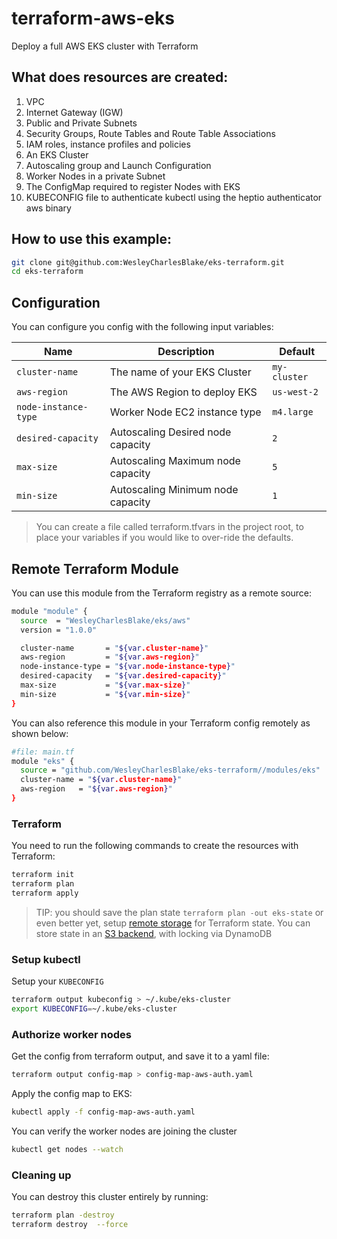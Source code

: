 # terraform-aws-eks

Deploy a full AWS EKS cluster with Terraform

## What does resources are created:

1. VPC
2. Internet Gateway (IGW)
3. Public and Private Subnets
4. Security Groups, Route Tables and Route Table Associations
5. IAM roles, instance profiles and policies
6. An EKS Cluster
7. Autoscaling group and Launch Configuration
8. Worker Nodes in a private Subnet
9. The ConfigMap required to register Nodes with EKS
10. KUBECONFIG file to authenticate kubectl using the heptio authenticator aws binary

## How to use this example:

```bash
git clone git@github.com:WesleyCharlesBlake/eks-terraform.git
cd eks-terraform
```

## Configuration

You can configure you config with the following input variables:

|          Name                      |                       Description                               |                         Default                          |
|------------------------------------|-----------------------------------------------------------------|----------------------------------------------------------|
| `cluster-name`                     | The name of your EKS Cluster                                    | `my-cluster`                                             |
| `aws-region`                       | The AWS Region to deploy EKS                                    | `us-west-2`                                              |
| `node-instance-type`               | Worker Node EC2 instance type                                   | `m4.large`                                               |
| `desired-capacity`                 | Autoscaling Desired node capacity                               | `2`                                                      |
| `max-size`                         | Autoscaling Maximum node capacity                               | `5`                                                      |
| `min-size`                         | Autoscaling Minimum node capacity                               | `1`                                                      |

> You can create a file called terraform.tfvars in the project root, to place your variables if you would like to over-ride the defaults.

## Remote Terraform Module

You can use this module from the Terraform registry as a remote source:

```bash
module "module" {
  source  = "WesleyCharlesBlake/eks/aws"
  version = "1.0.0"

  cluster-name       = "${var.cluster-name}"
  aws-region         = "${var.aws-region}"
  node-instance-type = "${var.node-instance-type}"
  desired-capacity   = "${var.desired-capacity}"
  max-size           = "${var.max-size}"
  min-size           = "${var.min-size}"
}
```

You can also reference this module in your Terraform config remotely as shown below:

```bash
#file: main.tf
module "eks" {
  source = "github.com/WesleyCharlesBlake/eks-terraform//modules/eks"
  cluster-name = "${var.cluster-name}"
  aws-region   = "${var.aws-region}"
}
```

### Terraform

You need to run the following commands to create the resources with Terraform:

```bash
terraform init
terraform plan
terraform apply
```

> TIP: you should save the plan state `terraform plan -out eks-state` or even better yet, setup [remote storage](https://www.terraform.io/docs/state/remote.html) for Terraform state. You can store state in an [S3 backend](https://www.terraform.io/docs/backends/types/s3.html), with locking via DynamoDB

### Setup kubectl

Setup your `KUBECONFIG`

```bash
terraform output kubeconfig > ~/.kube/eks-cluster
export KUBECONFIG=~/.kube/eks-cluster
```

### Authorize worker nodes

Get the config from terraform output, and save it to a yaml file:

```bash
terraform output config-map > config-map-aws-auth.yaml
```

Apply the config map to EKS:

```bash
kubectl apply -f config-map-aws-auth.yaml
```

You can verify the worker nodes are joining the cluster

```bash
kubectl get nodes --watch
```

### Cleaning up

You can destroy this cluster entirely by running:

```bash
terraform plan -destroy
terraform destroy  --force
```